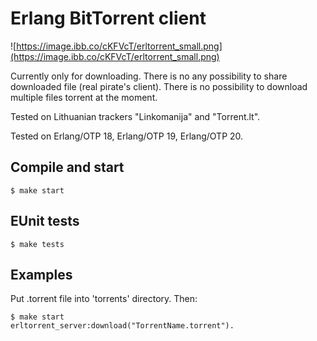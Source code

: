 Erlang BitTorrent client
============

![https://image.ibb.co/cKFVcT/erltorrent_small.png](https://image.ibb.co/cKFVcT/erltorrent_small.png)

Currently only for downloading. There is no any possibility to share downloaded file (real pirate's client). There is no possibility to download multiple files torrent at the moment.

Tested on Lithuanian trackers "Linkomanija" and "Torrent.lt".

Tested on Erlang/OTP 18, Erlang/OTP 19, Erlang/OTP 20.

## Compile and start
```
$ make start
```

## EUnit tests
```
$ make tests
```

## Examples

Put .torrent file into 'torrents' directory. Then:

```
$ make start
erltorrent_server:download("TorrentName.torrent").
```